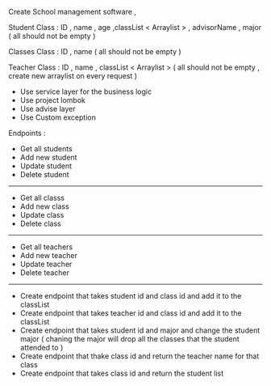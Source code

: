 
Create School management  software   ,

Student Class :
ID , name , age ,classList < Arraylist > , advisorName , major ( all should not be empty )

Classes Class :
ID , name ( all should not be empty )

Teacher Class :
ID , name , classList < Arraylist > ( all should not be empty , create new arraylist on every request )

- Use service layer for the business logic
- Use project lombok 
- Use advise layer
- Use Custom exception

Endpoints :

- Get all students
- Add new student
- Update student
- Delete student
---
- Get all classs
- Add new class
- Update class
- Delete class
---
- Get all teachers
- Add new teacher
- Update teacher
- Delete teacher
---
- Create endpoint that takes student id and class id and add it to the classList
- Create endpoint that takes teacher id and class id and add it to the classList
- Create endpoint that takes student id and major and change the student major ( chaning the major will drop all the classes that the student attended to )
- Create endpoint that thake class id and return the teacher name for that class
- Create endpoint that takes class id and return the student list 
